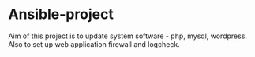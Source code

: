 # Ansible-project
Aim of this project is to update system software - php, mysql, wordpress. Also to set up web application firewall and logcheck.
